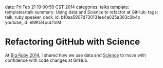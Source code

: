 date:  Fri Feb  21 10:00:59 CST 2014
categories: talks
template: templates/talk
summary: Using data and Science to refactor at GitHub.
tags: talk, ruby
speaker_deck_id: b10aa5907d730131ee4a025a303c0b4c
youtube_id: eMKG4puLfmM

# Refactoring GitHub with Science

At [Big Ruby 2014][big-ruby], I shared how we use data and [Science][] to move
with confidence with code changes at GitHub.

[big-ruby]: http://www.bigrubyconf.com/
[science]: https://github.com/github/dat-science

